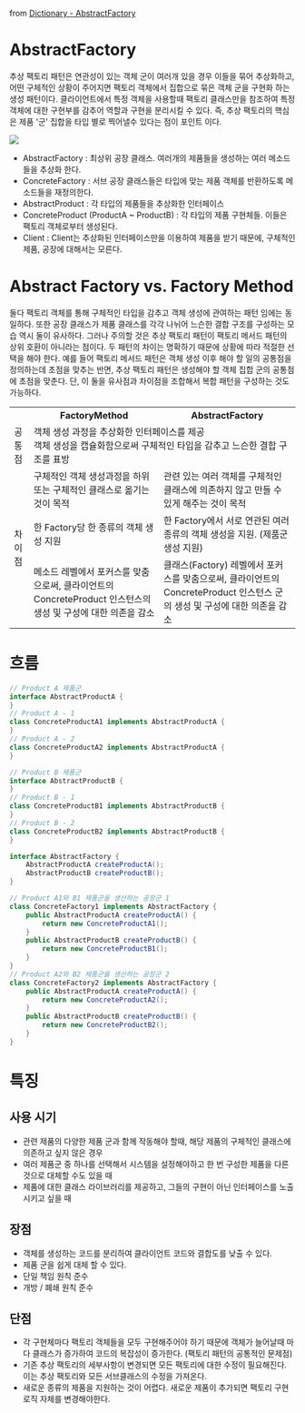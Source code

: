 from [Dictionary - AbstractFactory](https://github.com/newkayak12/Dictionary/blob/master/java/designPattern/11.AbstractFactory.md)


# AbstractFactory

추상 팩토리 패턴은 연관성이 있는 객체 군이 여러개 있을 경우 이들을 묶어 추상화하고, 어떤 구체적인 상황이 주어지면 팩토리 객체에서 집합으로 묶은 객체 군을 구현화 하는 생성 패턴이다.
클라이언트에서 특정 객체을 사용할때 팩토리 클래스만을 참조하여 특정 객체에 대한 구현부를 감추어 역할과 구현을 분리시킬 수 있다.
즉, 추상 팩토리의 핵심은 제품 '군' 집합을 타입 별로 찍어낼수 있다는 점이 포인트 이다.

![](img/abstractFactory.png)

- AbstractFactory : 최상위 공장 클래스. 여러개의 제품들을 생성하는 여러 메소드들을 추상화 한다.
- ConcreteFactory : 서브 공장 클래스들은 타입에 맞는 제품 객체를 반환하도록 메소드들을 재정의한다.
- AbstractProduct : 각 타입의 제품들을 추상화한 인터페이스
- ConcreteProduct (ProductA ~ ProductB) : 각 타입의 제품 구현체들. 이들은 팩토리 객체로부터 생성된다.
- Client : Client는 추상화된 인터페이스만을 이용하여 제품을 받기 때문에, 구체적인 제품, 공장에 대해서는 모른다.


# Abstract Factory vs. Factory Method
둘다 팩토리 객체를 통해 구체적인 타입을 감추고 객체 생성에 관여하는 패턴 임에는 동일하다. 또한 공장 클래스가 제품 클래스를 각각 나뉘어 느슨한 결합 구조를 구성하는 모습 역시 둘이 유사하다.
그러나 주의할 것은 추상 팩토리 패턴이 팩토리 메서드 패턴의 상위 호환이 아니라는 점이다. 두 패턴의 차이는 명확하기 때문에 상황에 따라 적절한 선택을 해야 한다.
예를 들어 팩토리 메서드 패턴은 객체 생성 이후 해야 할 일의 공통점을 정의하는데 초점을 맞추는 반면, 추상 팩토리 패턴은 생성해야 할 객체 집합 군의 공통점에 초점을 맞춘다.
단, 이 둘을 유사점과 차이점을 조합해서 복합 패턴을 구성하는 것도 가능하다.

<table>
<tr>
<th></th>
<th>FactoryMethod</th>
<th>AbstractFactory</th>
</tr>
<tr>
<td>공통점</td>
<td colspan="2">객체 생성 과정을 추상화한 인터페이스를 제공 <br/> 객체 생성을 캡슐화함으로써 구체적인 타입을 감추고 느슨한 결합 구조를 표방</td>
</tr>
<tr>
<td rowspan="3">차이점</td>
<td>구체적인 객체 생성과정을 하위 또는 구체적인 클래스로 옮기는 것이 목적</td>
<td>관련 있는 여러 객체를 구체적인 클래스에 의존하지 않고 만들 수 있게 해주는 것이 목적</td>
</tr>
<tr>
<td>한 Factory당 한 종류의 객체 생성 지원</td>
<td>한 Factory에서 서로 연관된 여러 종류의 객체 생성을 지원. (제품군 생성 지원)</td>
</tr>
<tr>
<td>메소드 레벨에서 포커스를 맞춤으로써, 클라이언트의 ConcreteProduct 인스턴스의 생성 및 구성에 대한 의존을 감소</td>
<td>클래스(Factory) 레벨에서 포커스를 맞춤으로써, 클라이언트의 ConcreteProduct 인스턴스 군의 생성 및 구성에 대한 의존을 감소</td>
</tr>
</table>

# 흐름
```java
// Product A 제품군
interface AbstractProductA {
}
// Product A - 1
class ConcreteProductA1 implements AbstractProductA {
}
// Product A - 2
class ConcreteProductA2 implements AbstractProductA {
}

// Product B 제품군
interface AbstractProductB {
}
// Product B - 1
class ConcreteProductB1 implements AbstractProductB {
}
// Product B - 2
class ConcreteProductB2 implements AbstractProductB {
}

interface AbstractFactory {
    AbstractProductA createProductA();
    AbstractProductB createProductB();
}

// Product A1와 B1 제품군을 생산하는 공장군 1 
class ConcreteFactory1 implements AbstractFactory {
    public AbstractProductA createProductA() {
        return new ConcreteProductA1();
    }
    public AbstractProductB createProductB() {
        return new ConcreteProductB1();
    }
}
// Product A2와 B2 제품군을 생산하는 공장군 2
class ConcreteFactory2 implements AbstractFactory {
    public AbstractProductA createProductA() {
        return new ConcreteProductA2();
    }
    public AbstractProductB createProductB() {
        return new ConcreteProductB2();
    }
}
```

# 특징
## 사용 시기
- 관련 제품의 다양한 제품 군과 함께 작동해야 할때, 해당 제품의 구체적인 클래스에 의존하고 싶지 않은 경우
- 여러 제품군 중 하나를 선택해서 시스템을 설정해야하고 한 번 구성한 제품을 다른 것으로 대체할 수도 있을 때
- 제품에 대한 클래스 라이브러리를 제공하고, 그들의 구현이 아닌 인터페이스를 노출시키고 싶을 때

## 장점
- 객체를 생성하는 코드를 분리하여 클라이언트 코드와 결합도를 낮출 수 있다.
- 제품 군을 쉽게 대체 할 수 있다.
- 단일 책임 원칙 준수
- 개방 / 폐쇄 원칙 준수

## 단점
- 각 구현체마다 팩토리 객체들을 모두 구현해주어야 하기 때문에 객체가 늘어날때 마다 클래스가 증가하여 코드의 복잡성이 증가한다. (팩토리 패턴의 공통적인 문제점)
- 기존 추상 팩토리의 세부사항이 변경되면 모든 팩토리에 대한 수정이 필요해진다. 이는 추상 팩토리와 모든 서브클래스의 수정을 가져온다.
- 새로운 종류의 제품을 지원하는 것이 어렵다. 새로운 제품이 추가되면 팩토리 구현 로직 자체를 변경해야한다.
